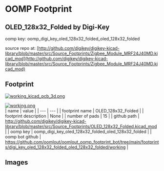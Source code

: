 # OOMP Footprint  
## OLED_128x32_Folded  by Digi-Key  
  
oomp key: oomp_digi_key_oled_128x32_folded_oled_128x32_folded  
  
source repo at: [http://github.com/digikey/digikey-kicad-library/blob/master/src/Source_Footprints/Zigbee_Module_MRF24J40MD.kicad_mod](http://github.com/digikey/digikey-kicad-library/blob/master/src/Source_Footprints/Zigbee_Module_MRF24J40MD.kicad_mod)  
## Footprint  
  
[![working_kicad_pcb_3d.png](working_kicad_pcb_3d_600.png)](working_kicad_pcb_3d.png)  
  
[![working.png](working_600.png)](working.png)  
| name | value | 
| --- | --- | 
| footprint name | OLED_128x32_Folded | 
| footprint description | None | 
| number of pads | 15 | 
| github path | http://github.com/digikey/digikey-kicad-library/blob/master/src/Source_Footprints/OLED_128x32_Folded.kicad_mod | 
| oomp key | oomp_digi_key_oled_128x32_folded_oled_128x32_folded | 
| oomp bot github | https://github.com/oomlout/oomlout_oomp_footprint_bot/tree/main/footprints/digi_key_oled_128x32_folded_oled_128x32_folded/working | 
## Images  

